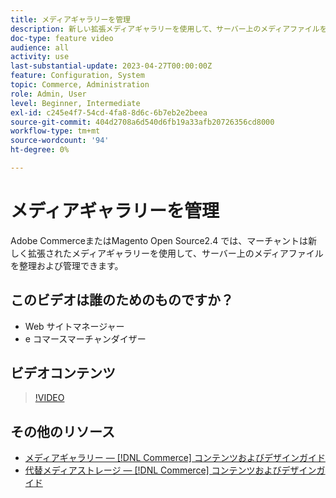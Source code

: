 ```yaml
---
title: メディアギャラリーを管理
description: 新しい拡張メディアギャラリーを使用して、サーバー上のメディアファイルを整理および管理する方法を説明します。
doc-type: feature video
audience: all
activity: use
last-substantial-update: 2023-04-27T00:00:00Z
feature: Configuration, System
topic: Commerce, Administration
role: Admin, User
level: Beginner, Intermediate
exl-id: c245e4f7-54cd-4fa8-8d6c-6b7eb2e2beea
source-git-commit: 404d2708a6d540d6fb19a33afb20726356cd8000
workflow-type: tm+mt
source-wordcount: '94'
ht-degree: 0%

---
```


# メディアギャラリーを管理

Adobe CommerceまたはMagento Open Source2.4 では、マーチャントは新しく拡張されたメディアギャラリーを使用して、サーバー上のメディアファイルを整理および管理できます。

## このビデオは誰のためのものですか？

- Web サイトマネージャー
- e コマースマーチャンダイザー

## ビデオコンテンツ

>[!VIDEO](https://video.tv.adobe.com/v/343785?quality=12&learn=on)

## その他のリソース

- [メディアギャラリー — [!DNL Commerce] コンテンツおよびデザインガイド](https://experienceleague.adobe.com/docs/commerce-admin/content-design/media/gallery/media-gallery.html)
- [代替メディアストレージ — [!DNL Commerce] コンテンツおよびデザインガイド](https://experienceleague.adobe.com/docs/commerce-admin/content-design/media/storage/media-storage.html)
